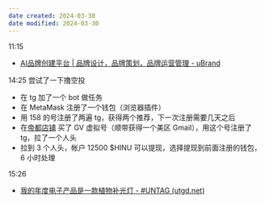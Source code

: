 ```yaml
---
date created: 2024-03-30
date modified: 2024-03-30
---
```

11:15
+ [AI品牌创建平台 | 品牌设计，品牌策划，品牌运营管理 - uBrand](https://www.ubrand.com/)

14:25
尝试了一下撸空投
+ 在 tg 加了一个 bot 做任务
+ 在 MetaMask 注册了一个钱包（浏览器插件）
+ 用 158 的号注册了两遍 tg，获得两个推荐，下一次注册需要几天之后
+ 在[帝都店铺](https://store.didushan.com/user/index/query?tradeNo=576240330141245391&pid=1036&trade_no=2024033014124731960&out_trade_no=576240330141245391&type=wxpay&name=product&money=36&trade_status=TRADE_SUCCESS&sign=cf8527d8f561264b914886f3722b5d66&sign_type=MD5) 买了 GV 虚拟号（顺带获得一个美区 Gmail），用这个号注册了 tg，拉了一个人头
+ 拉到 3 个人头，帐户 12500 $HINU 可以提现，选择提现到前面注册的钱包，6 小时处理

15:26
+ [我的年度电子产品是一款植物补光灯 - #UNTAG (utgd.net)](https://utgd.net/article/20625)




